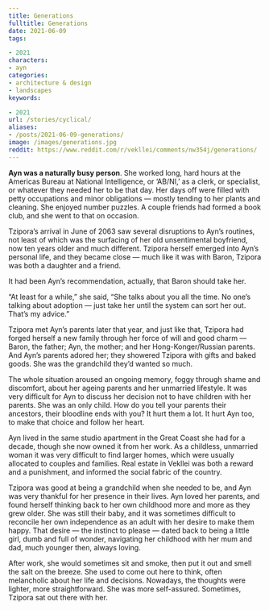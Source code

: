 ```yaml
---
title: Generations
fulltitle: Generations
date: 2021-06-09
tags:

- 2021
characters:
- ayn
categories:
- architecture & design
- landscapes
keywords:

- 2021
url: /stories/cyclical/
aliases:
- /posts/2021-06-09-generations/
image: /images/generations.jpg
reddit: https://www.reddit.com/r/vekllei/comments/nw354j/generations/
---
```

**Ayn was a naturally busy person**. She worked long, hard hours at the Americas Bureau at National Intelligence, or ‘AB/NI,’ as a clerk, or specialist, or whatever they needed her to be that day. Her days off were filled with petty occupations and minor obligations — mostly tending to her plants and cleaning. She enjoyed number puzzles. A couple friends had formed a book club, and she went to that on occasion.

Tzipora’s arrival in June of 2063 saw several disruptions to Ayn’s routines, not least of which was the surfacing of her old unsentimental boyfriend, now ten years older and much different. Tzipora herself emerged into Ayn’s personal life, and they became close — much like it was with Baron, Tzipora was both a daughter and a friend.

It had been Ayn’s recommendation, actually, that Baron should take her.

“At least for a while,” she said, “She talks about you all the time. No one’s talking about adoption — just take her until the system can sort her out. That’s my advice.”

Tzipora met Ayn’s parents later that year, and just like that, Tzipora had forged herself a new family through her force of will and good charm — Baron, the father; Ayn, the mother; and her Hong-Konger/Russian parents. And Ayn’s parents adored her; they showered Tzipora with gifts and baked goods. She was the grandchild they’d wanted so much.

The whole situation aroused an ongoing memory, foggy through shame and discomfort, about her ageing parents and her unmarried lifestyle. It was very difficult for Ayn to discuss her decision not to have children with her parents. She was an only child. How do you tell your parents their ancestors, their bloodline ends with you? It hurt them a lot. It hurt Ayn too, to make that choice and follow her heart.

Ayn lived in the same studio apartment in the Great Coast she had for a decade, though she now owned it from her work. As a childless, unmarried woman it was very difficult to find larger homes, which were usually allocated to couples and families. Real estate in Vekllei was both a reward and a punishment, and informed the social fabric of the country.

Tzipora was good at being a grandchild when she needed to be, and Ayn was very thankful for her presence in their lives. Ayn loved her parents, and found herself thinking back to her own childhood more and more as they grew older. She was still their baby, and it was sometimes difficult to reconcile her own independence as an adult with her desire to make them happy. That desire — the instinct to please — dated back to being a little girl, dumb and full of wonder, navigating her childhood with her mum and dad, much younger then, always loving.

After work, she would sometimes sit and smoke, then put it out and smell the salt on the breeze. She used to come out here to think, often melancholic about her life and decisions. Nowadays, the thoughts were lighter, more straightforward. She was more self-assured. Sometimes, Tzipora sat out there with her.
